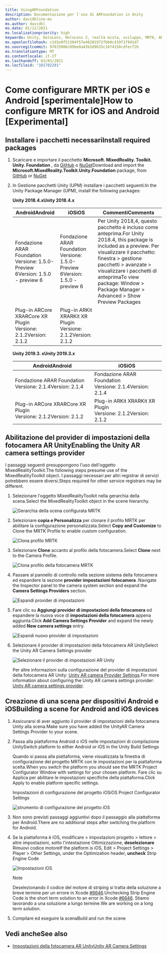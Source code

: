 ```yaml
---
title: UsingARFoundation
description: Documentazione per l'uso di ARFoundation in Unity
author: davidkline-ms
ms.author: davidkl
ms.date: 01/12/2021
ms.localizationpriority: high
keywords: Unity, HoloLens, HoloLens 2, realtà mista, sviluppo, MRTK, AR core, AR Kit
ms.openlocfilehash: c1d1e9f51304f57e46201972fbb0c419f1f941d7
ms.sourcegitcommit: 97815006c09be0a43b3d9b33c1674150cdfecf2b
ms.translationtype: MT
ms.contentlocale: it-IT
ms.lasthandoff: 03/03/2021
ms.locfileid: "101782281"
---
```

# <a name="how-to-configure-mrtk-for-ios-and-android-experimental"></a><span data-ttu-id="0f6f3-104">Come configurare MRTK per iOS e Android [sperimentale]</span><span class="sxs-lookup"><span data-stu-id="0f6f3-104">How to configure MRTK for iOS and Android [Experimental]</span></span>

## <a name="install-required-packages"></a><span data-ttu-id="0f6f3-105">Installare i pacchetti necessari</span><span class="sxs-lookup"><span data-stu-id="0f6f3-105">Install required packages</span></span>

1. <span data-ttu-id="0f6f3-106">Scaricare e importare il pacchetto **Microsoft. MixedReality. Toolkit. Unity. Foundation** , da [GitHub](https://github.com/microsoft/MixedRealityToolkit-Unity/releases/tag/v2.3.0) o [NuGet](../../reference-docs/MRTKNuGetPackage.md)</span><span class="sxs-lookup"><span data-stu-id="0f6f3-106">Download and import the **Microsoft.MixedReality.Toolkit.Unity.Foundation** package, from [GitHub](https://github.com/microsoft/MixedRealityToolkit-Unity/releases/tag/v2.3.0) or [NuGet](../../reference-docs/MRTKNuGetPackage.md)</span></span>

1. <span data-ttu-id="0f6f3-107">In Gestione pacchetti Unity (UPM) installare i pacchetti seguenti:</span><span class="sxs-lookup"><span data-stu-id="0f6f3-107">In the Unity Package Manager (UPM), install the following packages:</span></span>

    <span data-ttu-id="0f6f3-108">**Unity 2018.4.x**</span><span class="sxs-lookup"><span data-stu-id="0f6f3-108">**Unity 2018.4.x**</span></span>

    | <span data-ttu-id="0f6f3-109">**Android**</span><span class="sxs-lookup"><span data-stu-id="0f6f3-109">**Android**</span></span> | <span data-ttu-id="0f6f3-110">**iOS**</span><span class="sxs-lookup"><span data-stu-id="0f6f3-110">**iOS**</span></span> | <span data-ttu-id="0f6f3-111">Commenti</span><span class="sxs-lookup"><span data-stu-id="0f6f3-111">Comments</span></span> |
    | --- | --- | --- |
    | <span data-ttu-id="0f6f3-112">Fondazione AR</span><span class="sxs-lookup"><span data-stu-id="0f6f3-112">AR Foundation</span></span>  <br/> <span data-ttu-id="0f6f3-113">Versione: 1.5.0-Preview 6</span><span class="sxs-lookup"><span data-stu-id="0f6f3-113">Version: 1.5.0 - preview 6</span></span> | <span data-ttu-id="0f6f3-114">Fondazione AR</span><span class="sxs-lookup"><span data-stu-id="0f6f3-114">AR Foundation</span></span>  <br/> <span data-ttu-id="0f6f3-115">Versione: 1.5.0-Preview 6</span><span class="sxs-lookup"><span data-stu-id="0f6f3-115">Version: 1.5.0 - preview 6</span></span> | <span data-ttu-id="0f6f3-116">Per Unity 2018,4, questo pacchetto è incluso come anteprima.</span><span class="sxs-lookup"><span data-stu-id="0f6f3-116">For Unity 2018.4, this package is included as a preview.</span></span> <span data-ttu-id="0f6f3-117">Per visualizzare il pacchetto: finestra > gestione pacchetti > avanzate > visualizzare i pacchetti di anteprima</span><span class="sxs-lookup"><span data-stu-id="0f6f3-117">To view package: Window > Package Manager > Advanced > Show Preview Packages</span></span>|
    | <span data-ttu-id="0f6f3-118">Plug-in ARCore XR</span><span class="sxs-lookup"><span data-stu-id="0f6f3-118">ARCore XR Plugin</span></span> <br/> <span data-ttu-id="0f6f3-119">Versione: 2.1.2</span><span class="sxs-lookup"><span data-stu-id="0f6f3-119">Version: 2.1.2</span></span> | <span data-ttu-id="0f6f3-120">Plug-in ARKit XR</span><span class="sxs-lookup"><span data-stu-id="0f6f3-120">ARKit XR Plugin</span></span> <br/> <span data-ttu-id="0f6f3-121">Versione: 2.1.2</span><span class="sxs-lookup"><span data-stu-id="0f6f3-121">Version: 2.1.2</span></span> | |

    <span data-ttu-id="0f6f3-122">**Unity 2019.3. x**</span><span class="sxs-lookup"><span data-stu-id="0f6f3-122">**Unity 2019.3.x**</span></span>

    | <span data-ttu-id="0f6f3-123">**Android**</span><span class="sxs-lookup"><span data-stu-id="0f6f3-123">**Android**</span></span> | <span data-ttu-id="0f6f3-124">**iOS**</span><span class="sxs-lookup"><span data-stu-id="0f6f3-124">**iOS**</span></span> |
    | --- | --- |
    | <span data-ttu-id="0f6f3-125">Fondazione AR</span><span class="sxs-lookup"><span data-stu-id="0f6f3-125">AR Foundation</span></span>  <br/> <span data-ttu-id="0f6f3-126">Versione: 2.1.4</span><span class="sxs-lookup"><span data-stu-id="0f6f3-126">Version: 2.1.4</span></span> |  <span data-ttu-id="0f6f3-127">Fondazione AR</span><span class="sxs-lookup"><span data-stu-id="0f6f3-127">AR Foundation</span></span>  <br/> <span data-ttu-id="0f6f3-128">Versione: 2.1.4</span><span class="sxs-lookup"><span data-stu-id="0f6f3-128">Version: 2.1.4</span></span> |
    | <span data-ttu-id="0f6f3-129">Plug-in ARCore XR</span><span class="sxs-lookup"><span data-stu-id="0f6f3-129">ARCore XR Plugin</span></span> <br/> <span data-ttu-id="0f6f3-130">Versione: 2.1.2</span><span class="sxs-lookup"><span data-stu-id="0f6f3-130">Version: 2.1.2</span></span> | <span data-ttu-id="0f6f3-131">Plug-in ARKit XR</span><span class="sxs-lookup"><span data-stu-id="0f6f3-131">ARKit XR Plugin</span></span> <br/> <span data-ttu-id="0f6f3-132">Versione: 2.1.2</span><span class="sxs-lookup"><span data-stu-id="0f6f3-132">Version: 2.1.2</span></span> |

## <a name="enabling-the-unity-ar-camera-settings-provider"></a><span data-ttu-id="0f6f3-133">Abilitazione del provider di impostazioni della fotocamera AR Unity</span><span class="sxs-lookup"><span data-stu-id="0f6f3-133">Enabling the Unity AR camera settings provider</span></span>

<span data-ttu-id="0f6f3-134">I passaggi seguenti presuppongono l'uso dell'oggetto MixedRealityToolkit.</span><span class="sxs-lookup"><span data-stu-id="0f6f3-134">The following steps presume use of the MixedRealityToolkit object.</span></span> <span data-ttu-id="0f6f3-135">I passaggi necessari per altri registrar di servizi potrebbero essere diversi.</span><span class="sxs-lookup"><span data-stu-id="0f6f3-135">Steps required for other service registrars may be different.</span></span>

1. <span data-ttu-id="0f6f3-136">Selezionare l'oggetto MixedRealityToolkit nella gerarchia della scena.</span><span class="sxs-lookup"><span data-stu-id="0f6f3-136">Select the MixedRealityToolkit object in the scene hierarchy.</span></span>

    ![Gerarchia della scena configurata MRTK](../Images/MRTK_ConfiguredHierarchy.png)

1. <span data-ttu-id="0f6f3-138">Selezionare **copia e Personalizza** per clonare il profilo MRTK per abilitare la configurazione personalizzata.</span><span class="sxs-lookup"><span data-stu-id="0f6f3-138">Select **Copy and Customize** to Clone the MRTK Profile to enable custom configuration.</span></span>

    ![Clona profilo MRTK](../Images/CameraSystem/CloneProfileARFoundation.png)

1. <span data-ttu-id="0f6f3-140">Selezionare **Clone** accanto al profilo della fotocamera.</span><span class="sxs-lookup"><span data-stu-id="0f6f3-140">Select **Clone** next to the Camera Profile.</span></span>

    ![Clona profilo della fotocamera MRTK](../Images/CameraSystem/CloneCameraProfileARFoundation.png)

1. <span data-ttu-id="0f6f3-142">Passare al pannello di controllo nella sezione sistema della fotocamera ed espandere la sezione **provider impostazioni fotocamera** .</span><span class="sxs-lookup"><span data-stu-id="0f6f3-142">Navigate the Inspector panel to the camera system section and expand the **Camera Settings Providers** section.</span></span>

    ![Espandi provider di impostazioni](../Images/CameraSystem/ExpandProviders.png)

1. <span data-ttu-id="0f6f3-144">Fare clic su **Aggiungi provider di impostazioni della fotocamera** ed espandere la nuova voce di **impostazioni della fotocamera** appena aggiunta.</span><span class="sxs-lookup"><span data-stu-id="0f6f3-144">Click **Add Camera Settings Provider** and expand the newly added **New camera settings** entry.</span></span>

    ![Espandi nuovo provider di impostazioni](../Images/CameraSystem/ExpandNewProvider.png)

1. <span data-ttu-id="0f6f3-146">Selezionare il provider di impostazioni della fotocamera AR Unity</span><span class="sxs-lookup"><span data-stu-id="0f6f3-146">Select the Unity AR Camera Settings provider</span></span>

    ![Selezionare il provider di impostazioni AR Unity](../Images/CameraSystem/SelectUnityArSettings.png)

    <span data-ttu-id="0f6f3-148">Per altre informazioni sulla configurazione del provider di impostazioni della fotocamera AR Unity: [Unity AR camera Provider Settings](../CameraSystem/UnityArCameraSettings.md).</span><span class="sxs-lookup"><span data-stu-id="0f6f3-148">For more information about configuring the Unity AR camera settings provider: [Unity AR camera settings provider](../CameraSystem/UnityArCameraSettings.md).</span></span>

## <a name="building-a-scene-for-android-and-ios-devices"></a><span data-ttu-id="0f6f3-149">Creazione di una scena per dispositivi Android e iOS</span><span class="sxs-lookup"><span data-stu-id="0f6f3-149">Building a scene for Android and iOS devices</span></span>

1. <span data-ttu-id="0f6f3-150">Assicurarsi di aver aggiunto il provider di impostazioni della fotocamera Unity alla scena.</span><span class="sxs-lookup"><span data-stu-id="0f6f3-150">Make sure you have added the UnityAR Camera Settings Provider to your scene.</span></span>

1. <span data-ttu-id="0f6f3-151">Passa alla piattaforma Android o iOS nelle impostazioni di compilazione Unity</span><span class="sxs-lookup"><span data-stu-id="0f6f3-151">Switch platform to either Android or iOS in the Unity Build Settings</span></span>

    <span data-ttu-id="0f6f3-152">Quando si passa alla piattaforma, viene visualizzata la finestra di configurazione del progetto MRTK con le impostazioni per la piattaforma scelta.</span><span class="sxs-lookup"><span data-stu-id="0f6f3-152">When you switch the platform you should see the MRTK Project Configurator Window with settings for your chosen platform.</span></span>  <span data-ttu-id="0f6f3-153">Fare clic su Applica per abilitare le impostazioni specifiche della piattaforma.</span><span class="sxs-lookup"><span data-stu-id="0f6f3-153">Click Apply to enable platform specific settings.</span></span>

    <span data-ttu-id="0f6f3-154">Impostazioni di configurazione del progetto iOS</span><span class="sxs-lookup"><span data-stu-id="0f6f3-154">iOS Project Configurator Settings</span></span>

    ![strumento di configurazione del progetto iOS](../Images/CameraSystem/MRTKProjectConfigurator.png)

1. <span data-ttu-id="0f6f3-156">Non sono previsti passaggi aggiuntivi dopo il passaggio alla piattaforma per Android.</span><span class="sxs-lookup"><span data-stu-id="0f6f3-156">There are no additional steps after switching the platform for Android.</span></span>

1. <span data-ttu-id="0f6f3-157">Se la piattaforma è iOS, modificare > impostazioni progetto > lettore > altre impostazioni, sotto l'intestazione Ottimizzazione, **deselezionare** Rimuovi codice motore</span><span class="sxs-lookup"><span data-stu-id="0f6f3-157">If the platform is iOS, Edit > Project Settings > Player > Other Settings, under the Optimization header, **uncheck** Strip Engine Code</span></span>

    ![Impostazioni iOS](../Images/CameraSystem/UncheckStripEngineCodeiOS.png)

    > [!NOTE]
    > <span data-ttu-id="0f6f3-159">Deselezionando il codice del motore di striping si tratta della soluzione a breve termine per un errore in Xcode [#6646](https://github.com/microsoft/MixedRealityToolkit-Unity/issues/6646).</span><span class="sxs-lookup"><span data-stu-id="0f6f3-159">Unchecking Strip Engine Code is the short term solution to an error in Xcode [#6646](https://github.com/microsoft/MixedRealityToolkit-Unity/issues/6646).</span></span>  <span data-ttu-id="0f6f3-160">Stiamo lavorando a una soluzione a lungo termine.</span><span class="sxs-lookup"><span data-stu-id="0f6f3-160">We are working on a long term solution.</span></span>

1. <span data-ttu-id="0f6f3-161">Compilare ed eseguire la scena</span><span class="sxs-lookup"><span data-stu-id="0f6f3-161">Build and run the scene</span></span>

## <a name="see-also"></a><span data-ttu-id="0f6f3-162">Vedi anche</span><span class="sxs-lookup"><span data-stu-id="0f6f3-162">See also</span></span>

- [<span data-ttu-id="0f6f3-163">Impostazioni della fotocamera AR Unity</span><span class="sxs-lookup"><span data-stu-id="0f6f3-163">Unity AR Camera Settings</span></span>](../CameraSystem/UnityArCameraSettings.md)
